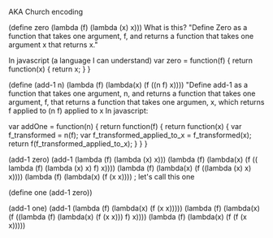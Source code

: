 AKA Church encoding

(define zero (lambda (f) (lambda (x) x)))
What is this?
"Define Zero as a function that takes one argument, f, and returns
 a function that takes one argument x that returns x."

In javascript (a language I can understand)
var zero = function(f) {
  return function(x) {
    return x;
  }
}

(define (add-1 n)
  (lambda (f) (lambda(x) (f ((n f) x))))
"Define add-1 as a function that takes one argument, n, and returns
 a function that takes one argument, f, that returns a function
 that takes one argumen, x, which returns f applied to (n f) applied
 to x
In javascript:

var addOne = function(n) {
  return function(f) {
    return function(x) {
      var f_transformed = n(f);
      var f_transformed_applied_to_x = f_transformed(x);
      return f(f_transformed_applied_to_x); 
    }
  }
}

(add-1 zero)
(add-1 (lambda (f) (lambda (x) x)))
(lambda (f) (lambda(x) (f (( lambda (f) (lambda (x) x) f) x))))
(lambda (f) (lambda(x) (f ((lambda (x) x) x))))
(lambda (f) (lambda(x) (f (x x)))) ; let's call this one

(define one (add-1 zero))


(add-1 one)
(add-1 (lambda (f) (lambda(x) (f (x x)))))
(lambda (f) (lambda(x) (f ((lambda (f) (lambda(x) (f (x x))) f) x))))
(lambda (f) (lambda(x) (f (f (x x)))))









